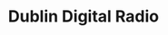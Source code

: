 ---
title: "Dublin Digital Radio"
logo: dublindigitalradio.jpg
stream_url:
- [station, https://dublindigitalradio.out.airtime.pro/dublindigitalradio_a, online]
description: "Our programming has always intended to provide a credible and robust alternative to Ireland’s mainstream broadcasters."
url: "https://listen.dublindigitalradio.com/home"
support: "https://listen.dublindigitalradio.com/donate"
location: Dublin, IE
play_time: 24/7
recommended:
---
